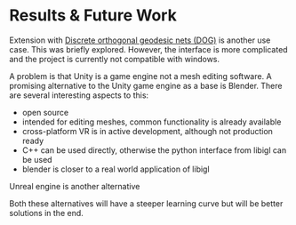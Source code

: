 # Results & Future Work

Extension with [Discrete orthogonal geodesic nets (DOG)](https://github.com/MichaelRabinovich/DOG-editor/) is another use case. This was briefly explored. However, the interface is more complicated and the project is currently not compatible with windows. 

A problem is that Unity is a game engine not a mesh editing software. A promising alternative to the Unity game engine as a base is Blender. There are several interesting aspects to this: 

- open source
- intended for editing meshes, common functionality is already available
- cross-platform VR is in active development, although not production ready
- C++ can be used directly, otherwise the python interface from libigl can be used
- blender is closer to a real world application of libigl

Unreal engine is another alternative

Both these alternatives will have a steeper learning curve but will be better solutions in the end.